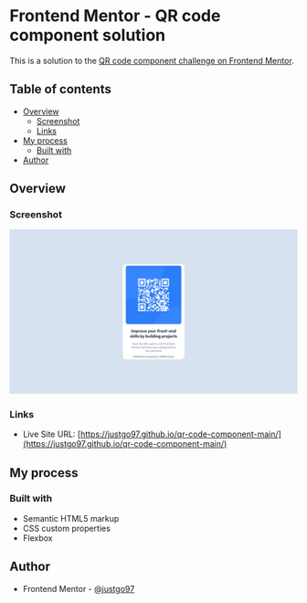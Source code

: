 # Frontend Mentor - QR code component solution

This is a solution to the [QR code component challenge on Frontend Mentor](https://www.frontendmentor.io/challenges/qr-code-component-iux_sIO_H).

## Table of contents

- [Overview](#overview)
  - [Screenshot](#screenshot)
  - [Links](#links)
- [My process](#my-process)
  - [Built with](#built-with)
- [Author](#author)

## Overview

### Screenshot

![](./design/screenshot.jpeg)

### Links

- Live Site URL: [https://justgo97.github.io/qr-code-component-main/](https://justgo97.github.io/qr-code-component-main/)

## My process

### Built with

- Semantic HTML5 markup
- CSS custom properties
- Flexbox

## Author

- Frontend Mentor - [@justgo97](hhttps://www.frontendmentor.io/profile/justgo97)
